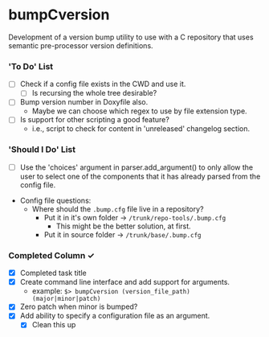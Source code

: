 # bumpCversion
Development of a version bump utility to use with a C repository that uses
semantic pre-processor version definitions.

### 'To Do' List
- [ ] Check if a config file exists in the CWD and use it.
  - [ ] Is recursing the whole tree desirable?
- [ ] Bump version number in Doxyfile also.
   - Maybe we can choose which regex to use by file extension type.
- [ ] Is support for other scripting a good feature?
   - i.e., script to check for content in 'unreleased' changelog section.

### 'Should I Do' List
- [ ] Use the 'choices' argument in parser.add_argument() to only allow the user to
      select one of the components that it has already parsed from the config file.
- Config file questions:
  - Where should the `.bump.cfg` file live in a repository?
    - Put it in it's own folder -> `/trunk/repo-tools/.bump.cfg`
      - This might be the better solution, at first.
    - Put it in source folder -> `/trunk/base/.bump.cfg`

### Completed Column ✓
- [x] Completed task title
- [x] Create command line interface and add support for arguments.
  - example: `$> bumpCversion (version_file_path) (major|minor|patch)`
- [x] Zero patch when minor is bumped?
- [x] Add ability to specify a configuration file as an argument.
  - [x] Clean this up